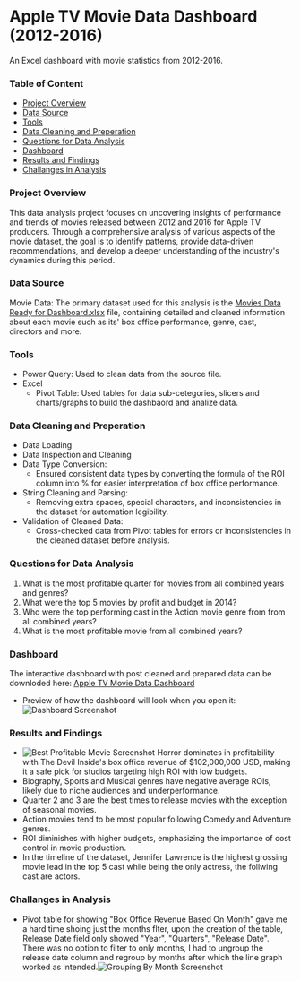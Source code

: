 # Apple TV Movie Data Dashboard (2012-2016)
An Excel dashboard with movie statistics from 2012-2016.

### Table of Content
- [Project Overview](#project-overview)
- [Data Source](#data-source)
- [Tools](#tools)
- [Data Cleaning and Preperation](#data-cleaning-and-preperation)
- [Questions for Data Analysis](#questions-for-data-analysis)
- [Dashboard](#dashboard)
- [Results and Findings](#results-and-findings)
- [Challanges in Analysis](#challanges-in-analysis)

### Project Overview
This data analysis project focuses on uncovering insights of performance and trends of movies released between 2012 and 2016 for Apple TV producers. Through a comprehensive analysis of various aspects of the movie dataset, the goal is to identify patterns, provide data-driven recommendations, and develop a deeper understanding of the industry's dynamics during this period.

### Data Source
Movie Data: The primary dataset used for this analysis is the [Movies Data Ready for Dashboard.xlsx](https://github.com/yarosmi/2012-2016-Movie-Data-Dashboard/blob/226ebc0650518879ad1c8d56cedfdb90dcd04bb4/Movies%20Data%20Ready%20for%20Dashboard.xlsx) file, containing detailed and cleaned information about each movie such as its' box office performance, genre, cast, directors and more.

### Tools
- Power Query: Used to clean data from the source file.
- Excel
  - Pivot Table: Used tables for data sub-cetegories, slicers and charts/graphs to build the dashbaord and analize data.

 ### Data Cleaning and Preperation
 - Data Loading
 - Data Inspection and Cleaning
 - Data Type Conversion:
   - Ensured consistent data types by converting the formula of the ROI column into % for easier interpretation of box office performance.
 - String Cleaning and Parsing:
   - Removing extra spaces, special characters, and inconsistencies in the dataset for automation legibility.
 - Validation of Cleaned Data:
   - Cross-checked data from Pivot tables for errors or inconsistencies in the cleaned dataset before analysis.

### Questions for Data Analysis
1. What is the most profitable quarter for movies from all combined years and genres?
2. What were the top 5 movies by profit and budget in 2014?
3. Who were the top performing cast in the Action movie genre from from all combined years?
4. What is the most profitable movie from all combined years?

### Dashboard
The interactive dashboard with post cleaned and prepared data can be downloded here: [Apple TV Movie Data Dashboard](https://github.com/yarosmi/2012-2016-Movie-Data-Dashboard/blob/d1667edb9088bd605ec685a49328fbb740514b03/Apple%20TV%20Movie%20Data%20Dashboard%20-%20Yaraslau%20S.xlsx)
- Preview of how the dashboard will look when you open it: ![Dashboard Screenshot](https://github.com/user-attachments/assets/44eedda5-bc6e-452a-b37e-f6279c615b22)

### Results and Findings
- ![Best Profitable Movie Screenshot](https://github.com/user-attachments/assets/18eccef0-6278-4bff-92bd-53a7be5effcc) Horror dominates in profitability with The Devil Inside's box office revenue of $102,000,000 USD, making it a safe pick for studios targeting high ROI with low budgets.
- Biography, Sports and Musical genres have negative average ROIs, likely due to niche audiences and underperformance.
- Quarter 2 and 3 are the best times to release movies with the exception of seasonal movies.
- Action movies tend to be most popular following Comedy and Adventure genres.
- ROI diminishes with higher budgets, emphasizing the importance of cost control in movie production.
- In the timeline of the dataset, Jennifer Lawrence is the highest grossing movie lead in the top 5 cast while being the only actress, the follwing cast are actors.

### Challanges in Analysis
- Pivot table for showing "Box Office Revenue Based On Month" gave me a hard time shoing just the months flter, upon the creation of the table, Release Date field only showed "Year", "Quarters", "Release Date". There was no option to filter to only months, I had to ungroup the release date column and regroup by months after which the line graph worked as intended.![Grouping By Month Screenshot](https://github.com/user-attachments/assets/8aa3df72-5113-4773-b073-fb0746332e55)
